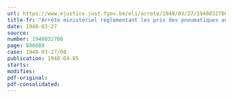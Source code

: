 ```yaml
---
url: https://www.ejustice.just.fgov.be/eli/arrete/1948/03/27/1948032708/justel
title-fr: "Arrêté ministériel réglementant les prix des pneumatiques auto et moto (abrogé par AM 02-06-1949, art. 2)"
date: 1948-03-27
source:
number: 1948032708
page: 888888
case: 1948-03-27/08
publication: 1948-04-05
starts:
modifies:
pdf-original:
pdf-consolidated:
---
```


